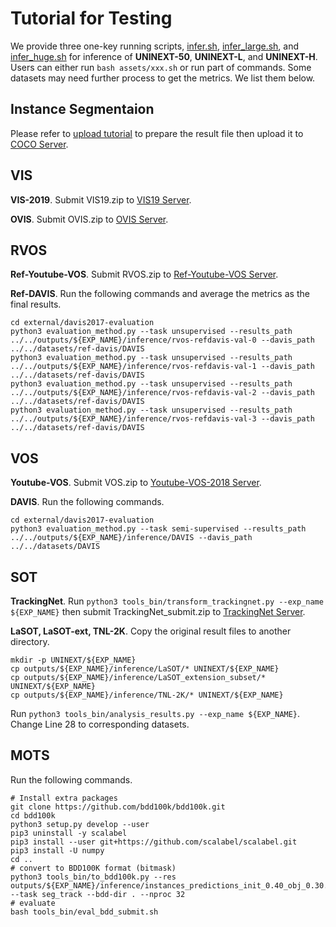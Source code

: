 # Tutorial for Testing

We provide three one-key running scripts, [infer.sh](infer.sh), [infer_large.sh](infer_large.sh), and [infer_huge.sh](infer_huge.sh) for inference of **UNINEXT-50**, **UNINEXT-L**, and **UNINEXT-H**. Users can either run ```bash assets/xxx.sh``` or run part of commands. Some datasets may need further process to get the metrics. We list them below.

## Instance Segmentaion
Please refer to [upload tutorial](https://cocodataset.org/#upload) to prepare the result file then upload it to [COCO Server](https://codalab.lisn.upsaclay.fr/competitions/7383#).

## VIS
**VIS-2019**. Submit VIS19.zip to [VIS19 Server](https://codalab.lisn.upsaclay.fr/competitions/6064#).

**OVIS**. Submit OVIS.zip to [OVIS Server](https://codalab.lisn.upsaclay.fr/competitions/4763#).

## RVOS
**Ref-Youtube-VOS**. Submit RVOS.zip to [Ref-Youtube-VOS Server](https://codalab.lisn.upsaclay.fr/competitions/3282#).

**Ref-DAVIS**. Run the following commands and average the metrics as the final results.
```
cd external/davis2017-evaluation
python3 evaluation_method.py --task unsupervised --results_path ../../outputs/${EXP_NAME}/inference/rvos-refdavis-val-0 --davis_path ../../datasets/ref-davis/DAVIS
python3 evaluation_method.py --task unsupervised --results_path ../../outputs/${EXP_NAME}/inference/rvos-refdavis-val-1 --davis_path ../../datasets/ref-davis/DAVIS
python3 evaluation_method.py --task unsupervised --results_path ../../outputs/${EXP_NAME}/inference/rvos-refdavis-val-2 --davis_path ../../datasets/ref-davis/DAVIS
python3 evaluation_method.py --task unsupervised --results_path ../../outputs/${EXP_NAME}/inference/rvos-refdavis-val-3 --davis_path ../../datasets/ref-davis/DAVIS
```

## VOS
**Youtube-VOS**. Submit VOS.zip to [Youtube-VOS-2018 Server](https://codalab.lisn.upsaclay.fr/competitions/7685#).

**DAVIS**. Run the following commands.
```
cd external/davis2017-evaluation
python3 evaluation_method.py --task semi-supervised --results_path ../../outputs/${EXP_NAME}/inference/DAVIS --davis_path ../../datasets/DAVIS
```

## SOT
**TrackingNet**. Run ```python3 tools_bin/transform_trackingnet.py --exp_name ${EXP_NAME}``` then submit TrackingNet_submit.zip to [TrackingNet Server](https://eval.ai/web/challenges/challenge-page/1805/overview).

**LaSOT, LaSOT-ext, TNL-2K**. Copy the original result files to another directory.
```
mkdir -p UNINEXT/${EXP_NAME}
cp outputs/${EXP_NAME}/inference/LaSOT/* UNINEXT/${EXP_NAME}
cp outputs/${EXP_NAME}/inference/LaSOT_extension_subset/* UNINEXT/${EXP_NAME}
cp outputs/${EXP_NAME}/inference/TNL-2K/* UNINEXT/${EXP_NAME}
```
Run ```python3 tools_bin/analysis_results.py --exp_name ${EXP_NAME}```. Change Line 28 to corresponding datasets.

## MOTS
Run the following commands.
```
# Install extra packages
git clone https://github.com/bdd100k/bdd100k.git
cd bdd100k
python3 setup.py develop --user
pip3 uninstall -y scalabel
pip3 install --user git+https://github.com/scalabel/scalabel.git
pip3 install -U numpy
cd ..
# convert to BDD100K format (bitmask)
python3 tools_bin/to_bdd100k.py --res outputs/${EXP_NAME}/inference/instances_predictions_init_0.40_obj_0.30.pkl --task seg_track --bdd-dir . --nproc 32
# evaluate
bash tools_bin/eval_bdd_submit.sh
```